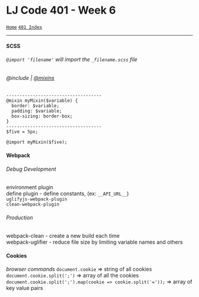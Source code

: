 # LJ Code 401 - Week 6
[`Home`](../README.md) [`401 Index`](401_README.md)
<hr>

#### SCSS
###### `@import 'filename'` will import the `_filename.scss` file

###### @include | [@mixins](https://scotch.io/tutorials/how-to-use-sass-mixins)
```
------------------------------------
@mixin myMixin($variable) {
  border: $variable;
  padding: $variable;
  box-sizing: border-box; 
}
------------------------------------
$five = 5px;

@import myMixin($five);

```

#### Webpack
###### Debug Development
environment plugin </br>
define plugin - define constants, (ex: `__API_URL__`) </br>
`uglifyjs-webpack-plugin` </br>
`clean-webpack-plugin` </br>

###### Production
webpack-clean - create a new build each time </br>
webpack-uglifier - reduce file size by limiting variable names and others

#### Cookies
_browser commands_
`document.cookie` => string of all cookies </br>
`document.cookie.split(';')` => array of all the cookies </br>
`document.cookie.split(';').map(cookie => cookie.split('='));` => array of key value pairs